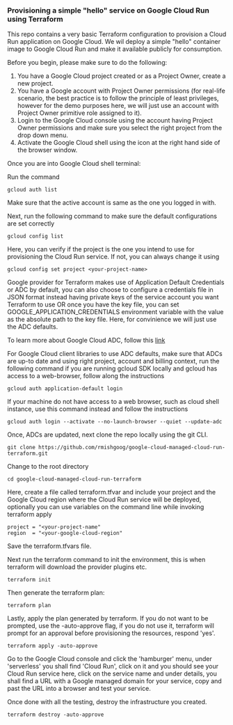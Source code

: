 ### Provisioning a simple "hello" service on Google Cloud Run using Terraform

This repo contains a very basic Terraform configuration to provision a Cloud Run application on Google Cloud. We wil deploy a simple "hello" container image to Google Cloud Run and make it available publicly for consumption.

Before you begin, please make sure to do the following:

1. You have a Google Cloud project created or as a Project Owner, create a new project.
2. You have a Google account with Project Owner permissions (for real-life scenario, the best practice is to follow the principle of least privileges, however for the demo purposes here, we will just use an account with Project Owner primitive role assigned to it).
3. Login to the Google Cloud console using the account having Project Owner permissions and make sure you select the right project from the drop down menu.
4. Activate the Google Cloud shell using the icon at the right hand side of the browser window.

Once you are into Google Cloud shell terminal:

Run the command
```
gcloud auth list
```
Make sure that the active account is same as the one you logged in with.

Next, run the following command to make sure the default configurations are set correctly
```
gcloud config list
```
Here, you can verify if the project is the one you intend to use for provisioning the Cloud Run service. If not, you can always change it using
```
gcloud config set project <your-project-name>
```
Google provider for Terraform makes use of Application Default Credentials or ADC by default, you can also choose to configure a credentials file in JSON format instead having private keys of the service account you want Terraform to use OR once you have the key file, you can set GOOGLE_APPLICATION_CREDENTIALS environment variable with the value as the absolute path to the key file. Here, for convinience we will just use the ADC defaults.

To learn more about Google Cloud ADC, follow this [link](https://cloud.google.com/docs/authentication/production)

For Google Cloud client libraries to use ADC defaults, make sure that ADCs are up-to date and using right project, account and billing context, run the following command if you are running gcloud SDK locally and gcloud has access to a web-browser, follow along the instructions
```
gcloud auth application-default login
```
If your machine do not have access to a web browser, such as cloud shell instance, use this command instead and follow the instructions
```  
gcloud auth login --activate --no-launch-browser --quiet --update-adc
```  
Once, ADCs are updated, next clone the repo locally using the git CLI.

```
git clone https://github.com/rmishgoog/google-cloud-managed-cloud-run-terraform.git
```
Change to the root directory

```
cd google-cloud-managed-cloud-run-terraform
```
Here, create a file called terraform.tfvar and include your project and the Google Cloud region where the Cloud Run service will be deployed, optionally you can use variables on the command line while invoking terraform apply

```
project = "<your-project-name"
region  = "<your-google-cloud-region"
```
Save the terraform.tfvars file.

Next run the terraform command to init the environment, this is when terraform will download the provider plugins etc.

```
terraform init
```
Then generate the terraform plan:

```
terraform plan
```
Lastly, apply the plan generated by terraform. If you do not want to be prompted, use the -auto-approve flag, if you do not use it, terraform will prompt for an approval before provisioning the resources, respond 'yes'.

```
terraform apply -auto-approve
```
Go to the Google Cloud console and click the 'hamburger' menu, under 'serverless' you shall find 'Cloud Run', click on it and you should see your Cloud Run service here, click on the service name and under details, you shall find a URL with a Google managed domain for your service, copy and past the URL into a browser and test your service.

Once done with all the testing, destroy the infrastructure you created.

```
terraform destroy -auto-approve
```

  
